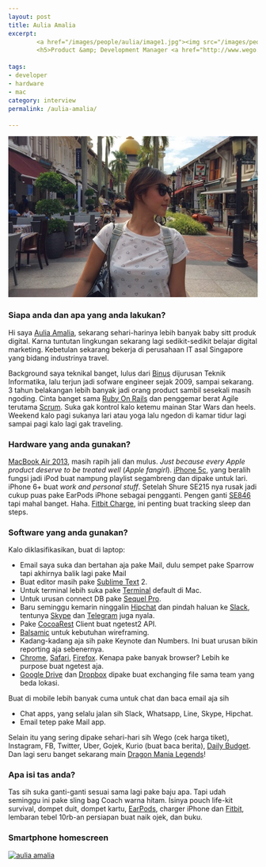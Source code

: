 ```yaml
---
layout: post
title: Aulia Amalia
excerpt:
        <a href="/images/people/aulia/image1.jpg"><img src="/images/people/aulia/aamalia.jpg" alt="Aulia Amalia" /></a>
        <h5>Product &amp; Development Manager <a href="http://www.wego.co.id/">wego.com</a></h5>

tags:
- developer
- hardware
- mac
category: interview
permalink: /aulia-amalia/

---
```


<a href="/images/people/aulia/image1.jpg"><img src="/images/people/aulia/aamalia.jpg" alt="Aulia Amalia"/></a>


<!--more-->

<h3>Siapa anda dan apa yang anda lakukan?</h3>
<p>
Hi saya <a href="https://twitter.com/aamalia">Aulia Amalia</a>, sekarang sehari-harinya lebih banyak baby sitt produk digital. Karna tuntutan lingkungan sekarang lagi sedikit-sedikit belajar digital marketing. Kebetulan sekarang bekerja di perusahaan IT asal Singapore yang bidang industrinya travel. </p>
<p>Background saya teknikal banget, lulus dari <a href="http://binus.ac.id/">Binus</a> dijurusan Teknik Informatika, lalu terjun jadi sofware engineer sejak 2009, sampai sekarang. 3 tahun belakangan lebih banyak jadi orang product sambil sesekali masih ngoding. Cinta banget sama <a href="http://rubyonrails.org/">Ruby On Rails</a> dan penggemar berat Agile terutama <a href="https://en.wikipedia.org/wiki/Scrum_(software_development)">Scrum</a>. Suka gak kontrol kalo ketemu mainan Star Wars dan heels. Weekend kalo pagi sukanya lari atau yoga lalu ngedon di kamar tidur lagi sampai pagi kalo lagi gak traveling.
</p>

<h3>Hardware yang anda gunakan?</h3>
<p> <a href="http://www.everymac.com/systems/apple/macbook-air/specs/macbook-air-core-i5-1.3-13-mid-2013-specs.html">MacBook Air 2013</a>, masih rapih jali dan mulus. <em>Just because every Apple product deserve to be treated well</em> (<em>Apple fangirl</em>). <a href="https://en.wikipedia.org/wiki/IPhone_5C">iPhone 5c</a>, yang beralih fungsi jadi iPod buat nampung playlist segambreng dan dipake untuk lari. iPhone 6+ buat <em>work and personal stuff</em>. Setelah Shure SE215 nya rusak jadi cukup puas pake EarPods iPhone sebagai pengganti. Pengen ganti <a href="http://www.shure.co.uk/products/earphones/se846">SE846</a> tapi mahal banget. Haha. <a href="https://www.fitbit.com/charge">Fitbit Charge</a>, ini penting buat tracking sleep dan steps.</p>

<h3>Software yang anda gunakan?</h3>
<p>
Kalo diklasifikasikan, buat di laptop:
<ul>
<li>Email saya suka dan bertahan aja pake Mail, dulu sempet pake Sparrow tapi akhirnya balik lagi pake Mail</li>
<li>Buat editor masih pake <a href="https://www.sublimetext.com/">Sublime Text</a> 2. </li>
<li>Untuk terminal lebih suka pake <a href="https://en.wikipedia.org/wiki/Terminal_(OS_X)">Terminal</a> default di Mac. </li>
<li>Untuk urusan connect DB pake <a href="http://www.sequelpro.com/">Sequel Pro</a>. </li>
<li>Baru seminggu kemarin ninggalin <a href="https://www.hipchat.com/">Hipchat</a> dan pindah haluan ke <a href="https://slack.com/">Slack</a>, tentunya <a href="http://skype.com">Skype</a> dan <a href="https://telegram.org">Telegram</a> juga nyala. </li>
<li>Pake <a href="https://github.com/mmattozzi/cocoa-rest-client">CocoaRest</a> Client buat ngetest2 API. </li>
<li><a href="http://balsamiq.com">Balsamic</a> untuk kebutuhan wireframing. </li>
<li>Kadang-kadang aja sih pake Keynote dan Numbers. Ini buat urusan bikin reporting aja sebenernya.</li>
<li><a href="http://google.com/chrome">Chrome</a>, <a href="https://www.apple.com/safari/">Safari</a>, <a href="https://www.mozilla.org/en-US/firefox/new/">Firefox</a>. Kenapa pake banyak browser? Lebih ke purpose buat ngetest aja. </li>
<li><a href="http://drive.google.com">Google Drive</a> dan <a href="http://dropbox.com/">Dropbox</a> dipake buat exchanging file sama team yang beda lokasi.</li>
</ul>
</p>

<p>
Buat di mobile lebih banyak cuma untuk chat dan baca email aja sih
<ul>
<li>Chat apps, yang selalu jalan sih Slack, Whatsapp, Line, Skype, Hipchat.</li>
<li>Email tetep pake Mail app.</li>
</ul>
</p>
<p>Selain itu yang sering dipake sehari-hari sih Wego (cek harga tiket), Instagram, FB, Twitter, Uber, Gojek, Kurio (buat baca berita), <a href="https://itunes.apple.com/us/app/daily-budget-original-fastest/id651896614?mt=8">Daily Budget</a>.
Dan lagi seru banget sekarang main <a href="https://itunes.apple.com/id/app/dragon-mania-legends/id882507985?mt=8">Dragon Mania Legends</a>!
</p>

<h3>Apa isi tas anda?</h3>
<p>
Tas sih suka ganti-ganti sesuai sama lagi pake baju apa. Tapi udah seminggu ini pake sling bag Coach warna hitam. Isinya pouch life-kit survival, dompet duit, dompet kartu, <a href="http://www.apple.com/shop/product/MD827LL/A/apple-earpods-with-remote-and-mic">EarPods</a>, charger iPhone dan <a href="https://www.fitbit.com/">Fitbit</a>, lembaran tebel 10rb-an persiapan buat naik ojek, dan buku.
</p>
<h3>Smartphone homescreen</h3>
<a href="/images/people/aulia/aamalia.png"><img src="/images/people/aulia/aamalia.png" alt="aulia amalia" /></a>
